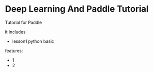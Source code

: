 # Deep Learning And Paddle Tutorial

Tutorial for Paddle

it includes
* lesson1  python basic

features:
* 1
* 2
